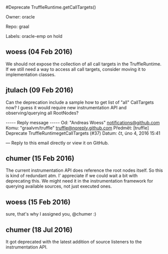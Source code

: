 #Deprecate TruffleRuntime.getCallTargets()

Owner: oracle

Repo: graal

Labels: oracle-emp on hold 

## woess (04 Feb 2016)

We should not expose the collection of all call targets in the TruffleRuntime. If we still need a way to access all call targets, consider moving it to implementation classes.


## jtulach (09 Feb 2016)

Can the deprecation include a sample how to get list of "all" CallTargets
now? I guess it would require new instrumentation API and observing/querying all RootNodes?

----- Reply message -----
Od: "Andreas Woess" notifications@github.com
Komu: "graalvm/truffle" truffle@noreply.github.com
Předmět: [truffle] Deprecate TruffleRuntimegetCallTargets (#37)
Datum: čt, úno 4, 2016 15:41

&mdash;
Reply to this email directly or view it on GitHub.


## chumer (15 Feb 2016)

The current instrumentation API does reference the root nodes itself. So this is kind of redundant atm. I' appreciate if we could wait a bit with deprecating this. We might need it in the instrumentation framework for querying available sources, not just executed ones.


## woess (15 Feb 2016)

sure, that's why I assigned you, @chumer :)


## chumer (18 Jul 2016)

It got deprecated with the latest addition of source listeners to the instrumentation API.


